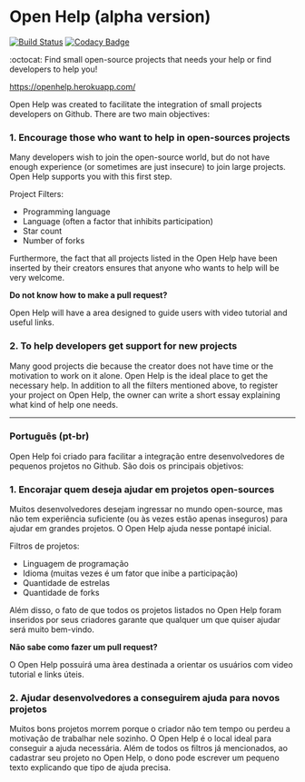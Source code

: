 # Open Help (alpha version)

[![Build Status](https://semaphoreci.com/api/v1/godoy/open-help/branches/master/shields_badge.svg)](https://semaphoreci.com/godoy/open-help)
[![Codacy Badge](https://api.codacy.com/project/badge/grade/6e961f7500464c9f9a4cb45b2b2b9777)](https://www.codacy.com/app/godoy-ccp/open-help)

:octocat: Find small open-source projects that needs your help or find developers to help you!

https://openhelp.herokuapp.com/


Open Help was created to facilitate the integration of small projects developers on Github. There are two main objectives:

### 1. Encourage those who want to help in open-sources projects
Many developers wish to join the open-source world, but do not have enough experience (or sometimes are just insecure) to join large projects. Open Help supports you with this first step.

Project Filters:
- Programming language
- Language (often a factor that inhibits participation)
- Star count
- Number of forks

Furthermore, the fact that all projects listed in the Open Help have been inserted by their creators ensures that anyone who wants to help will be very welcome.

**Do not know how to make a pull request?**

Open Help will have a area designed to guide users with video tutorial and useful links.

### 2. To help developers get support for new projects
Many good projects die because the creator does not have time or the motivation to work on it alone. Open Help is the ideal place to get the necessary help. In addition to all the filters mentioned above, to register your project on Open Help, the owner can write a short essay explaining what kind of help one needs.



---
### Português (pt-br)

Open Help foi criado para facilitar a integração entre desenvolvedores de pequenos projetos no Github. São dois os principais objetivos:

### 1. Encorajar quem deseja ajudar em projetos open-sources
Muitos desenvolvedores desejam ingressar no mundo open-source, mas não tem experiência suficiente (ou às vezes estão apenas inseguros) para ajudar em grandes projetos. O Open Help ajuda nesse pontapé inicial.

Filtros de projetos:
- Linguagem de programação
- Idioma (muitas vezes é um fator que inibe a participação)
- Quantidade de estrelas
- Quantidade de forks

Além disso, o fato de que todos os projetos listados no Open Help foram inseridos por seus criadores garante que qualquer um que quiser ajudar será muito bem-vindo.

**Não sabe como fazer um pull request?**

O Open Help possuirá uma àrea destinada a orientar os usuários com video tutorial e links úteis.

### 2. Ajudar desenvolvedores a conseguirem ajuda para novos projetos
Muitos bons projetos morrem porque o criador não tem tempo ou perdeu a motivação de trabalhar nele sozinho. O Open Help é o local ideal para conseguir a ajuda necessária. Além de todos os filtros já mencionados, ao cadastrar seu projeto no Open Help, o dono pode escrever um pequeno texto explicando que tipo de ajuda precisa.
